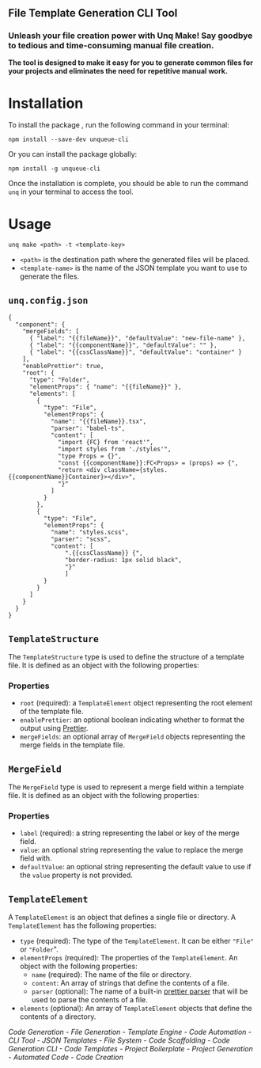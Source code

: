 #

## File Template Generation CLI Tool

### Unleash your file creation power with Unq Make! Say goodbye to tedious and time-consuming manual file creation.

**The tool is designed to make it easy for you to generate common files for your projects and
eliminates the need for repetitive manual work.**

# Installation

To install the package , run the following command in your terminal:

    npm install --save-dev unqueue-cli

Or you can install the package globally:

    npm install -g unqueue-cli

Once the installation is complete, you should be able to run the command `unq` in your terminal to
access the tool.

# Usage

    unq make <path> -t <template-key>

- `<path>` is the destination path where the generated files will be placed.
- `<template-name>` is the name of the JSON template you want to use to generate the files.

## `unq.config.json`

```
{
  "component": {
    "mergeFields": [
      { "label": "{{fileName}}", "defaultValue": "new-file-name" },
      { "label": "{{componentName}}", "defaultValue": "" },
      { "label": "{{cssClassName}}", "defaultValue": "container" }
    ],
    "enablePrettier": true,
    "root": {
      "type": "Folder",
      "elementProps": { "name": "{{fileName}}" },
      "elements": [
        {
          "type": "File",
          "elementProps": {
            "name": "{{fileName}}.tsx",
            "parser": "babel-ts",
            "content": [
              "import {FC} from 'react'",
              "import styles from './styles'",
              "type Props = {}",
              "const {{componentName}}:FC<Props> = (props) => {",
              "return <div className={styles.{{componentName}}Container}></div>",
              "}"
            ]
          }
        },
        {
          "type": "File",
          "elementProps": {
            "name": "styles.scss",
            "parser": "scss",
            "content": [
                ".{{cssClassName}} {",
                "border-radius: 1px solid black",
                "}"
                ]
          }
        }
      ]
    }
  }
}
```

## `TemplateStructure`

The `TemplateStructure` type is used to define the structure of a template file. It is defined as an
object with the following properties:

### Properties

- `root` (required): a `TemplateElement` object representing the root element of the template file.
- `enablePrettier`: an optional boolean indicating whether to format the output using
  [Prettier](https://prettier.io/).
- `mergeFields`: an optional array of `MergeField` objects representing the merge fields in the
  template file.

## `MergeField`

The `MergeField` type is used to represent a merge field within a template file. It is defined as an
object with the following properties:

### Properties

- `label` (required): a string representing the label or key of the merge field.
- `value`: an optional string representing the value to replace the merge field with.
- `defaultValue`: an optional string representing the default value to use if the `value` property
  is not provided.

## `TemplateElement`

A `TemplateElement` is an object that defines a single file or directory. A `TemplateElement` has
the following properties:

- `type` (required): The type of the `TemplateElement`. It can be either `"File"` or `"Folder`".
- `elementProps` (required): The properties of the `TemplateElement`. An object with the following
  properties:
  - `name` (required): The name of the file or directory.
  - `content`: An array of strings that define the contents of a file.
  - `parser` (optional): The name of a built-in
    [prettier parser](https://prettier.io/docs/en/options.html#parser) that will be used to parse
    the contents of a file.
- `elements` (optional): An array of `TemplateElement` objects that define the contents of a
  directory.

_Code Generation - File Generation - Template Engine - Code Automation - CLI Tool - JSON Templates -
File System - Code Scaffolding - Code Generation CLI - Code Templates - Project Boilerplate -
Project Generation - Automated Code - Code Creation_

